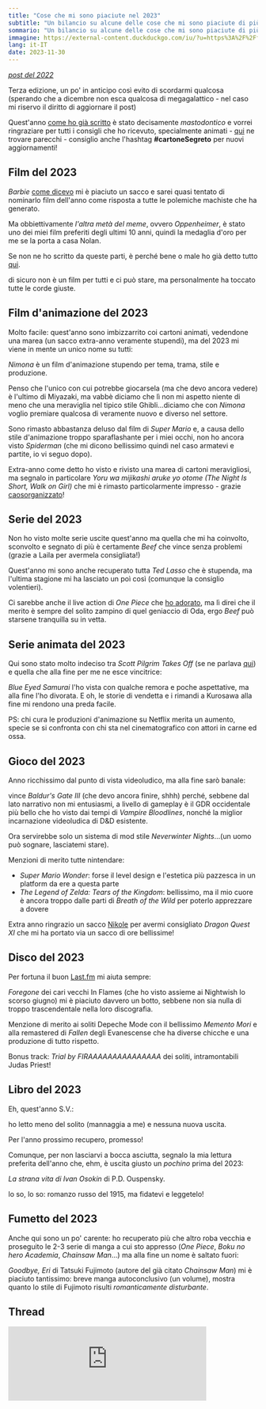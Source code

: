 ```yaml
---
title: "Cose che mi sono piaciute nel 2023"
subtitle: "Un bilancio su alcune delle cose che mi sono piaciute di più nel 2023"
sommario: "Un bilancio su alcune delle cose che mi sono piaciute di più nel 2023"
immagine: https://external-content.duckduckgo.com/iu/?u=https%3A%2F%2Ffoto.wuestenigel.com%2Fwp-content%2Fuploads%2Fapi%2F2023-written-on-chalkboard.jpeg&f=1&nofb=1&ipt=4c1d19915200596b9769e73b66b0ce8e9fc7d04ac5671d61b176e59c40f267cb&ipo=images
lang: it-IT
date: 2023-11-30
---
```


_[post del 2022](/posts/ita/2022)_ 

Terza edizione, un po' in anticipo così evito di scordarmi qualcosa (sperando che a dicembre non esca qualcosa di megagalattico - nel caso mi riservo il diritto di aggiornare il post)

Quest'anno [come ho già scritto](/posts/ita/un-anno-segreto) è stato decisamente _mastodontico_ e vorrei ringraziare per tutti i consigli che ho ricevuto, specialmente animati - [qui](https://livellosegreto.it/@xabacadabra/110838304693738110) ne trovare parecchi - consiglio anche l'hashtag **#cartoneSegreto** per nuovi aggiornamenti!

## Film del 2023

_Barbie_ [come dicevo](/posts/ita/barbie-film-2023) mi è piaciuto un sacco e sarei quasi tentato di nominarlo film dell'anno come risposta a tutte le polemiche machiste che ha generato.

Ma obbiettivamente _l'altra metà del meme_, ovvero _Oppenheimer_, è stato uno dei miei film preferiti degli ultimi 10 anni, quindi la medaglia d'oro per me se la porta a casa Nolan.

Se non ne ho scritto da queste parti, è perché bene o male ho già detto tutto [qui](https://livellosegreto.it/@xabacadabra/111326133318843837).

di sicuro non è un film per tutti e ci può stare, ma personalmente ha toccato tutte le corde giuste.

## Film d'animazione del 2023

Molto facile: quest'anno sono imbizzarrito coi cartoni animati, vedendone una marea (un sacco extra-anno veramente stupendi), ma del 2023 mi viene in mente un unico nome su tutti: 

_Nimona_ è un film d'animazione stupendo per tema, trama, stile e produzione.

Penso che l'unico con cui potrebbe giocarsela (ma che devo ancora vedere) è l'ultimo di Miyazaki, ma vabbè diciamo che lì non mi aspetto niente di meno che una meraviglia nel tipico stile Ghibli...diciamo che con _Nimona_ voglio premiare qualcosa di veramente nuovo e diverso nel settore.

Sono rimasto abbastanza deluso dal film di _Super Mario_ e, a causa dello stile d'animazione troppo sparaflashante per i miei occhi, non ho ancora visto _Spiderman_ (che mi dicono bellissimo quindi nel caso armatevi e partite, io vi seguo dopo).

Extra-anno come detto ho visto e rivisto una marea di cartoni meravigliosi, ma segnalo in particolare _Yoru wa mijikashi aruke yo otome (The Night Is Short, Walk on Girl)_ che mi è rimasto particolarmente impresso - grazie [caosorganizzato](https://livellosegreto.it/@caosorganizzato)!

## Serie del 2023

Non ho visto molte serie uscite quest'anno ma quella che mi ha coinvolto, sconvolto e segnato di più è certamente _Beef_ che vince senza problemi (grazie a Laila per avermela consigliata!) 

Quest'anno mi sono anche recuperato tutta _Ted Lasso_ che è stupenda, ma l'ultima stagione mi ha lasciato un poì così (comunque la consiglio volentieri).

Ci sarebbe anche il live action di _One Piece_ che [ho adorato](/posts/ita/one-piece-netflix), ma lì direi che il merito è sempre del solito zampino di quel geniaccio di Oda, ergo _Beef_ può starsene tranquilla su in vetta. 

## Serie animata del 2023

Qui sono stato molto indeciso tra _Scott Pilgrim Takes Off_ (se ne parlava [qui](/posts/ita/scott-pilgrim)) e quella che alla fine per me ne esce vincitrice: 

_Blue Eyed Samurai_ l'ho vista con qualche remora e poche aspettative, ma alla fine l'ho divorata. E oh, le storie di vendetta e i rimandi a Kurosawa alla fine mi rendono una preda facile.

PS: chi cura le produzioni d'animazione su Netflix merita un aumento, specie se si confronta con chi sta nel cinematografico con attori in carne ed ossa.

## Gioco del 2023

Anno ricchissimo dal punto di vista videoludico, ma alla fine sarò banale: 

vince _Baldur's Gate III_ (che devo ancora finire, shhh) perché, sebbene dal lato narrativo non mi entusiasmi, a livello di gameplay è il GDR occidentale più bello che ho visto dai tempi di _Vampire Bloodlines_, nonché la miglior incarnazione videoludica di D&D esistente.

Ora servirebbe solo un sistema di mod stile _Neverwinter Nights_...(un uomo può sognare, lasciatemi stare).

Menzioni di merito tutte nintendare: 

- _Super Mario Wonder_: forse il level design e l'estetica più pazzesca in un platform da ere a questa parte
- _The Legend of Zelda: Tears of the Kingdom_: bellissimo, ma il mio cuore è ancora troppo dalle parti di _Breath of the Wild_ per poterlo apprezzare a dovere

Extra anno ringrazio un sacco [Nikole](https://livellosegreto.it/@nikole) per avermi consigliato _Dragon Quest XI_ che mi ha portato via un sacco di ore bellissime!

## Disco del 2023

Per fortuna il buon [Last.fm](https://www.last.fm/it/user/XabarasFF) mi aiuta sempre:

_Foregone_ dei cari vecchi In Flames (che ho visto assieme ai Nightwish lo scorso giugno) mi è piaciuto davvero un botto, sebbene non sia nulla di troppo trascendentale nella loro discografia.

Menzione di merito ai soliti Depeche Mode con il bellissimo _Memento Mori_ e alla remastered di _Fallen_ degli Evanescense che ha diverse chicche e una produzione di tutto rispetto.

Bonus track: _Trial by FIRAAAAAAAAAAAAAAA_ dei soliti, intramontabili Judas Priest!

## Libro del 2023

Eh, quest'anno S.V.: 

ho letto meno del solito (mannaggia a me) e nessuna nuova uscita.

Per l'anno prossimo recupero, promesso!

Comunque, per non lasciarvi a bocca asciutta, segnalo la mia lettura preferita dell'anno che, ehm, è uscita giusto un _pochino_ prima del 2023: 

_La strana vita di Ivan Osokin_ di P.D. Ouspensky.

lo so, lo so: romanzo russo del 1915, ma fidatevi e leggetelo! 

## Fumetto del 2023

Anche qui sono un po' carente: ho recuperato più che altro roba vecchia e proseguito le 2-3 serie di manga a cui sto appresso (_One Piece_, _Boku no hero Academia_, _Chainsaw Man_...) ma alla fine un nome è saltato fuori: 

_Goodbye, Eri_ di Tatsuki Fujimoto (autore del già citato _Chainsaw Man_) mi è piaciuto tantissimo: breve manga autoconclusivo (un volume), mostra quanto lo stile di Fujimoto risulti _romanticamente disturbante_.

## Thread

<iframe src="https://livellosegreto.it/@xabacadabra/111499626439456122/embed" class="mastodon-embed" style="max-width: 100%; border: 0" width="400" allowfullscreen="allowfullscreen"></iframe><script src="https://livellosegreto.it/embed.js" async="async"></script>
